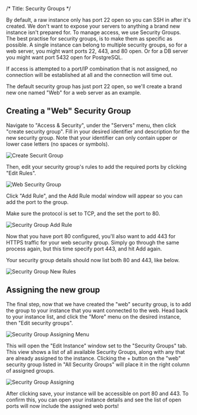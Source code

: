 /*
Title: Security Groups
*/

By default, a raw instance only has port 22 open so you can SSH in after it's
created. We don't want to expose your servers to anything a brand new instance
isn't prepared for. To manage access, we use Security Groups. The best practise 
for security groups, is to make them as specific as possible. A single instance
can belong to multiple security groups, so for a web server, you might want
ports 22, 443, and 80 open. Or for a DB server you might want port 5432 open
for PostgreSQL.

If access is attempted to a port/IP combination that is not assigned, no
connection will be established at all and the connection will time out.

The default security group has just port 22 open, so we'll create a brand new
one named "Web" for a web server as an example.

## Creating a "Web" Security Group

Navigate to "Access & Security", under the "Servers" menu, then click "create
security group". Fill in your desired identifier and description for the new
security group. Note that your identifier can only contain upper or lower case
letters (no spaces or symbols).


![Create Securit Group](/img/content/networking/web-security-group.png)

Then, edit your security group's rules to add the required ports by clicking
"Edit Rules".

![Web Security Group](/img/content/networking/security-group-list.png)

Click "Add Rule", and the Add Rule modal window will appear so you can add the
port to the group.

Make sure the protocol is set to TCP, and the set the port to 80.


![Security Group Add Rule](/img/content/networking/security-group-add-rule.png)

Now that you have port 80 configured, you'll also want to add 443 for HTTPS
traffic for your web security group. Simply go through the same process again,
but this time specify port 443, and hit Add again.

Your security group details should now list both 80 and 443, like below.

![Security Group New Rules](/img/content/networking/security-group-rules.png)


## Assigning the new group

The final step, now that we have created the "web" security group, is to add
the group to your instance that you want connected to the web. Head back to
your instance list, and click the "More" menu on the desired instance, then
"Edit security groups".

![Security Group Assigning Menu](/img/content/networking/security-group-assign.png)

This will open the "Edit Instance" window set to the "Security Groups" tab.
This view shows a list of all available Security Groups, along with any that
are already assigned to the instance. Clicking the + button on the "web"
security group listed in "All Security Groups" will place it in the right
column of assigned groups.

![Security Group Assigning](/img/content/networking/security-group-assign2.png)

After clicking save, your instance will be accessible on port 80 and 443. To
confirm this, you can open your instance details and see the list of open ports
will now include the assigned web ports!
